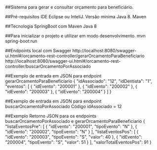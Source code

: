 ##Sistema para gerar e consultar orçamento para beneficiário.

##Pré-requisitos
   IDE Eclipse ou InteliJ.
   Versão minima Java 8.
   Maven

##Tecnologia
SpringBoot com Maven 
Java 8

##Para inicializar o projeto e utilizar em modo desenvolvimento.
   mvn spring-boot:run
    
##Endpoints local com Swagger
  http://localhost:8080/swagger-ui.html#/orcamento-rest-controller/gerarOrcamentoParaBeneficiario
  http://localhost:8080/swagger-ui.html#/orcamento-rest-controller/buscarOrcamentoPorAssociado

##Exemplo de entrada em JSON para endpoint gerarOrcamentoParaBeneficiario
{
  "idAssociado": "12",
  "idDentista": "1",
  "eventos": [
    {
       "idEvento": "200001"
    },
    {
       "idEvento": "200002"
    },
    {
       "idEvento": "200003"
    },
    {
       "idEvento": "200004"
    }
  ]
}

##Exemplo de entrada em JSON para endpoint buscarOrcamentoPorAssociado
  Código idAssociado = 12

##Exemplo Retorno JSON para os endpoints buscarOrcamentoPorAssociado e gerarOrcamentoParaBeneficiario
{
  "listaEventosPre": [
    {
      "idEvento": "200001",
      "tipoEvento": "N"
    },
    {
      "idEvento": "200002",
      "tipoEvento": "N"
    }
  ],
  "listaEventosPos": [
    {
      "idEvento": "200003",
      "tipoEvento": "S",
      "valor": 40
    },
    {
      "idEvento": "200004",
      "tipoEvento": "S",
      "valor": 51
    }
  ],
  "valorTotalEventosPos": 91
}




